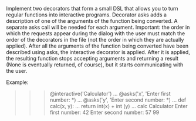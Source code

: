 Implement two decorators that form a small DSL that allows you to turn regular functions into interactive programs. Decorator asks adds a description of one of the arguments of the function being converted. A separate asks call will be needed for each argument. Important: the order in which the requests appear during the dialog with the user must match the order of the decorators in the file (not the order in which they are actually applied). After all the arguments of the function being converted have been described using asks, the interactive decorator is applied. After it is applied, the resulting function stops accepting arguments and returning a result (None is eventually returned, of course), but it starts communicating with the user.

Example:
>>> @interactive('Calculator')
... @asks('x', 'Enter first number: *)
... @asks('y', 'Enter second number: *)
... def calc(x, y):
...
return int(x) + int (y)
...
>>> calc
Calculator
Enter first number: 42
Enter second number: 57
99